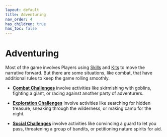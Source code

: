 ```yaml
---
layout: default
title: Adventuring
nav_order: 4
has_children: true
has_toc: false
---
```


# Adventuring

Most of the game involves Players using [Skills](../gameplay/skills.md) and [Kits](../gameplay/kits.md) to move the narrative forward. But there are some situations, like combat, that have additional rules to keep the game rolling smoothly.

- [**Combat Challenges**](combat/index.md) involve activities like skirmishing with goblins, fighting a giant, or racing against another party of adventurers.

- [**Exploration Challenges**](exploration/index.md) involve activities like searching for hidden treasure, sneaking through the wilderness, or making camp for the night.

- [**Social Challenges**](social/index.md) involve activities like convincing a guard to let you pass, threatening a group of bandits, or petitioning nature spirits for aid.
